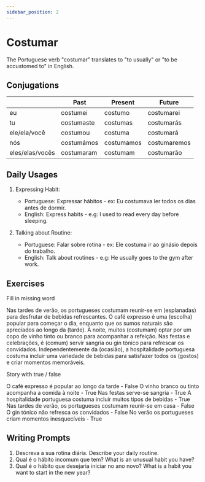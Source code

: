 ```yaml
---
sidebar_position: 2
---
```


# Costumar

The Portuguese verb "costumar" translates to "to usually" or "to be accustomed to" in English.

## Conjugations

|                 | Past       | Present    | Future       |
| --------------- | ---------- | ---------- | ------------ |
| eu              | costumei   | costumo    | costumarei   |
| tu              | costumaste | costumas   | costumarás   |
| ele/ela/você    | costumou   | costuma    | costumará    |
| nós             | costumámos | costumamos | costumaremos |
| eles/elas/vocês | costumaram | costumam   | costumarão   |

## Daily Usages

1. Expressing Habit:

   - Portuguese: Expressar hábitos - ex: Eu costumava ler todos os dias antes de dormir.
   - English: Express habits - e.g: I used to read every day before sleeping.

2. Talking about Routine:

   - Portuguese: Falar sobre rotina - ex: Ele costuma ir ao ginásio depois do trabalho.
   - English: Talk about routines - e.g: He usually goes to the gym after work.

## Exercises

Fill in missing word

Nas tardes de verão, os portugueses costumam reunir-se em (esplanadas) para desfrutar de bebidas refrescantes. O café expresso é uma (escolha) popular para começar o dia, enquanto que os sumos naturais são apreciados ao longo da (tarde). À noite, muitos (costumam) optar por um copo de vinho tinto ou branco para acompanhar a refeição. Nas festas e celebrações, é (comum) servir sangria ou gin tónico para refrescar os convidados. Independentemente da (ocasião), a hospitalidade portuguesa costuma incluir uma variedade de bebidas para satisfazer todos os (gostos) e criar momentos memoráveis.

Story with true / false

O café expresso é popular ao longo da tarde - False
O vinho branco ou tinto acompanha a comida à noite - True
Nas festas serve-se sangria - True
A hospitalidade portuguesa costuma incluir muitos tipos de bebidas - True
Nas tardes de verão, os portugueses costumam reunir-se em casa - False
O gin tónico não refresca os convidados - False
No verão os portugueses criam momentos inesquecíveis - True

## Writing Prompts

1. Descreva a sua rotina diária. Describe your daily routine.
2. Qual é o hábito incomum que tem? What is an unusual habit you have?
3. Qual é o hábito que desejaria iniciar no ano novo? What is a habit you want to start in the new year?
